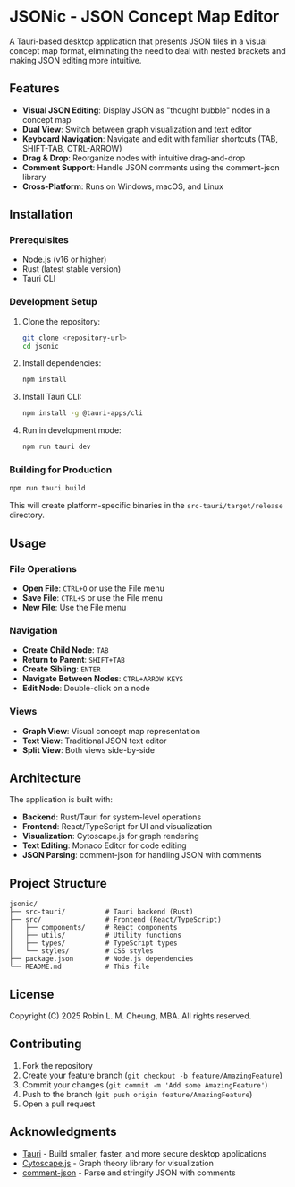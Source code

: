 # JSONic - JSON Concept Map Editor

A Tauri-based desktop application that presents JSON files in a visual concept map format, eliminating the need to deal with nested brackets and making JSON editing more intuitive.

## Features

- **Visual JSON Editing**: Display JSON as "thought bubble" nodes in a concept map
- **Dual View**: Switch between graph visualization and text editor
- **Keyboard Navigation**: Navigate and edit with familiar shortcuts (TAB, SHIFT-TAB, CTRL-ARROW)
- **Drag & Drop**: Reorganize nodes with intuitive drag-and-drop
- **Comment Support**: Handle JSON comments using the comment-json library
- **Cross-Platform**: Runs on Windows, macOS, and Linux

## Installation

### Prerequisites

- Node.js (v16 or higher)
- Rust (latest stable version)
- Tauri CLI

### Development Setup

1. Clone the repository:
   ```bash
   git clone <repository-url>
   cd jsonic
   ```

2. Install dependencies:
   ```bash
   npm install
   ```

3. Install Tauri CLI:
   ```bash
   npm install -g @tauri-apps/cli
   ```

4. Run in development mode:
   ```bash
   npm run tauri dev
   ```

### Building for Production

```bash
npm run tauri build
```

This will create platform-specific binaries in the `src-tauri/target/release` directory.

## Usage

### File Operations

- **Open File**: `CTRL+O` or use the File menu
- **Save File**: `CTRL+S` or use the File menu
- **New File**: Use the File menu

### Navigation

- **Create Child Node**: `TAB`
- **Return to Parent**: `SHIFT+TAB`
- **Create Sibling**: `ENTER`
- **Navigate Between Nodes**: `CTRL+ARROW KEYS`
- **Edit Node**: Double-click on a node

### Views

- **Graph View**: Visual concept map representation
- **Text View**: Traditional JSON text editor
- **Split View**: Both views side-by-side

## Architecture

The application is built with:

- **Backend**: Rust/Tauri for system-level operations
- **Frontend**: React/TypeScript for UI and visualization
- **Visualization**: Cytoscape.js for graph rendering
- **Text Editing**: Monaco Editor for code editing
- **JSON Parsing**: comment-json for handling JSON with comments

## Project Structure

```
jsonic/
├── src-tauri/          # Tauri backend (Rust)
├── src/                # Frontend (React/TypeScript)
│   ├── components/     # React components
│   ├── utils/          # Utility functions
│   ├── types/          # TypeScript types
│   └── styles/         # CSS styles
├── package.json        # Node.js dependencies
└── README.md           # This file
```

## License

Copyright (C) 2025 Robin L. M. Cheung, MBA. All rights reserved.

## Contributing

1. Fork the repository
2. Create your feature branch (`git checkout -b feature/AmazingFeature`)
3. Commit your changes (`git commit -m 'Add some AmazingFeature'`)
4. Push to the branch (`git push origin feature/AmazingFeature`)
5. Open a pull request

## Acknowledgments

- [Tauri](https://tauri.app/) - Build smaller, faster, and more secure desktop applications
- [Cytoscape.js](https://js.cytoscape.org/) - Graph theory library for visualization
- [comment-json](https://www.npmjs.com/package/comment-json) - Parse and stringify JSON with comments